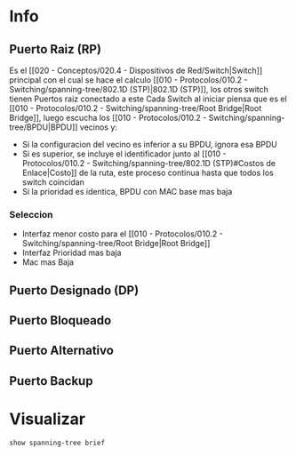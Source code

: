 # Info

## Puerto Raiz (RP)
Es el [[020 - Conceptos/020.4 - Dispositivos de Red/Switch|Switch]] principal con el cual se hace el calculo [[010 - Protocolos/010.2 - Switching/spanning-tree/802.1D (STP)|802.1D (STP)]], los otros switch tienen Puertos raiz conectado a este
Cada Switch al iniciar piensa que es el [[010 - Protocolos/010.2 - Switching/spanning-tree/Root Bridge|Root Bridge]], luego escucha los [[010 - Protocolos/010.2 - Switching/spanning-tree/BPDU|BPDU]] vecinos y:
- Si la configuracion del vecino es inferior a su BPDU, ignora esa BPDU
- Si es superior, se incluye el identificador junto al [[010 - Protocolos/010.2 - Switching/spanning-tree/802.1D (STP)#Costos de Enlace|Costo]] de la ruta, este proceso continua hasta que todos los switch coincidan
- Si la prioridad es identica, BPDU con MAC base mas baja

### Seleccion
- Interfaz menor costo para el [[010 - Protocolos/010.2 - Switching/spanning-tree/Root Bridge|Root Bridge]]
- Interfaz Prioridad mas baja
- Mac mas Baja

## Puerto Designado (DP)


## Puerto Bloqueado


## Puerto Alternativo


## Puerto Backup



# Visualizar
`show spanning-tree brief`